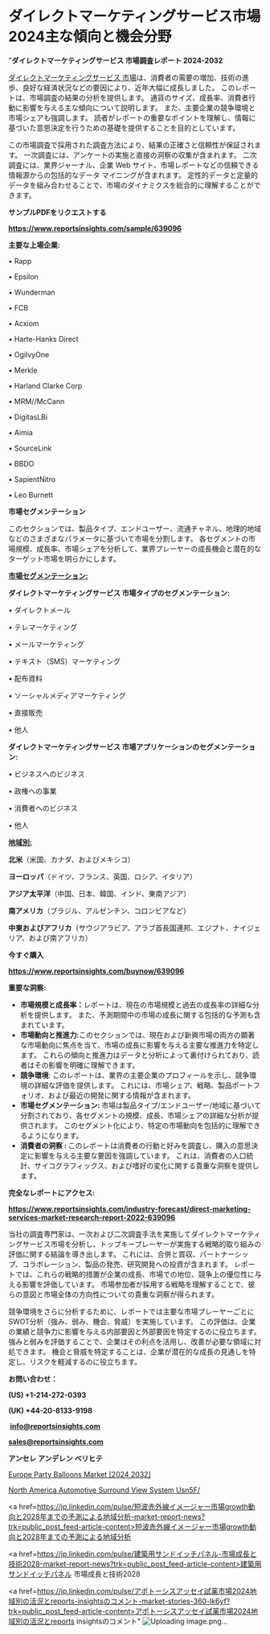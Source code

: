 # ダイレクトマーケティングサービス市場2024主な傾向と機会分野

"<strong>ダイレクトマーケティングサービス 市場調査レポート 2024-2032</strong>

<a href=https://www.reportsinsights.com/sample/639096>ダイレクトマーケティングサービス 市場</a>は、消費者の需要の増加、技術の進歩、良好な経済状況などの要因により、近年大幅に成長しました。 このレポートは、市場調査の結果の分析を提供します。 通貨のサイズ、成長率、消費者行動に影響を与える主な傾向について説明します。 また、主要企業の競争環境と市場シェアも強調します。 読者がレポートの重要なポイントを理解し、情報に基づいた意思決定を行うための基礎を提供することを目的としています。

この市場調査で採用された調査方法により、結果の正確さと信頼性が保証されます。 一次調査には、アンケートの実施と直接の洞察の収集が含まれます。 二次調査には、業界ジャーナル、企業 Web サイト、市場レポートなどの信頼できる情報源からの包括的なデータ マイニングが含まれます。 定性的データと定量的データを組み合わせることで、市場のダイナミクスを総合的に理解することができます。

<strong><b>サンプルPDFをリクエストする</b></strong>

<a href=https://www.reportsinsights.com/sample/639096><strong><u>https://www.reportsinsights.com/sample/639096</u></strong></a>

<strong>主要な上場企業:</strong>

• Rapp

• Epsilon

• Wunderman

• FCB

• Acxiom

• Harte-Hanks Direct

• OgilvyOne

• Merkle

• Harland Clarke Corp

• MRM//McCann

• DigitasLBi

• Aimia

• SourceLink

• BBDO

• SapientNitro

• Leo Burnett

<strong>市場セグメンテーション</strong>

このセクションでは、製品タイプ、エンドユーザー、流通チャネル、地理的地域などのさまざまなパラメータに基づいて市場を分割します。 各セグメントの市場規模、成長率、市場シェアを分析して、業界プレーヤーの成長機会と潜在的なターゲット市場を明らかにします。

<strong><u>市場セグメンテーション</u></strong><strong><u>:</u></strong>

<strong>ダイレクトマーケティングサービス 市場タイプのセグメンテーション:</strong>

• ダイレクトメール

• テレマーケティング

• メールマーケティング

• テキスト（SMS）マーケティング

• 配布資料

• ソーシャルメディアマーケティング

• 直接販売

• 他人

<strong>ダイレクトマーケティングサービス 市場アプリケーションのセグメンテーション:</strong>

• ビジネスへのビジネス

• 政権への事業

• 消費者へのビジネス

• 他人

<strong><u>地域別</u></strong><strong><u>:</u></strong>

<strong>北米</strong>（米国、カナダ、およびメキシコ）

<strong>ヨーロッパ</strong>（ドイツ、フランス、英国、ロシア、イタリア）

<strong>アジア太平洋</strong>（中国、日本、韓国、インド、東南アジア）

<strong>南アメリカ</strong>（ブラジル、アルゼンチン、コロンビアなど）

<strong>中東およびアフリカ</strong>（サウジアラビア、アラブ首長国連邦、エジプト、ナイジェリア、および南アフリカ）

<strong>今すぐ購入</strong>

<a href=https://www.reportsinsights.com/buynow/639096><strong><u>https://www.reportsinsights.com/buynow/639096</u></strong></a>

<strong>重要な洞察:</strong>
<ul>
  <li><strong>市場規模と成長率：</strong>レポートは、現在の市場規模と過去の成長率の詳細な分析を提供します。 また、予測期間中の市場の成長に関する包括的な予測も含まれています。</li>
  <li><strong>市場動向と推進力:</strong>このセクションでは、現在および新興市場の両方の顕著な市場動向に焦点を当て、市場の成長に影響を与える主要な推進力を特定します。 これらの傾向と推進力はデータと分析によって裏付けられており、読者はその影響を明確に理解できます。</li>
  <li><strong>競争環境</strong>: このレポートは、業界の主要企業のプロフィールを示し、競争環境の詳細な評価を提供します。 これには、市場シェア、戦略、製品ポートフォリオ、および最近の開発に関する情報が含まれます。</li>
  <li><strong>市場セグメンテーション: </strong>市場は製品タイプ/エンドユーザー/地域に基づいて分割されており、各セグメントの規模、成長、市場シェアの詳細な分析が提供されます。 このセグメント化により、特定の市場動向を包括的に理解できるようになります。</li>
  <li><strong>消費者の洞察 : </strong>このレポートは消費者の行動と好みを調査し、購入の意思決定に影響を与える主要な要因を強調しています。 これは、消費者の人口統計、サイコグラフィックス、および嗜好の変化に関する貴重な洞察を提供します。</li>
</ul>
<strong>完全なレポートにアクセス:</strong>

<a href=https://www.reportsinsights.com/industry-forecast/direct-marketing-services-market-research-report-2022-639096><strong><u><b>https://www.reportsinsights.com/industry-forecast/direct-marketing-services-market-research-report-2022-639096</b></u></strong></a>

当社の調査専門家は、一次および二次調査手法を実施してダイレクトマーケティングサービス市場を分析し、トップキープレーヤーが実施する戦略的取り組みの評価に関する結論を導き出します。 これには、合併と買収、パートナーシップ、コラボレーション、製品の発売、研究開発への投資が含まれます。 レポートでは、これらの戦略的措置が企業の成長、市場での地位、競争上の優位性に与える影響を評価しています。 市場参加者が採用する戦略を理解することで、彼らの意図と市場全体の方向性についての貴重な洞察が得られます。

競争環境をさらに分析するために、レポートでは主要な市場プレーヤーごとにSWOT分析（強み、弱み、機会、脅威）を実施しています。 この評価は、企業の業績と競争力に影響を与える内部要因と外部要因を特定するのに役立ちます。 強みと弱みを評価することで、企業はその利点を活用し、改善が必要な領域に対処できます。 機会と脅威を特定することは、企業が潜在的な成長の見通しを特定し、リスクを軽減するのに役立ちます。

<strong>お問い合わせ：</strong>

<strong>(US) +1-214-272-0393</strong>

<strong>(UK) +44-20-8133-9198</strong>

<strong> </strong><a href=info@reportsinsights.com><strong><u>info@reportsinsights.com</u></strong></a>

<a href=sales@reportsinsights.com><strong><u>sales@reportsinsights.com</u></strong></a>

<strong>アンセレ アンデレン ベリヒテ</strong>

<a href=https://www.linkedin.com/pulse/europe-party-balloons-markets-2024-comprehensive-unzrf/>Europe Party Balloons Market [2024 2032]</a>

<a href=https://www.linkedin.com/pulse/north-america-automotive-surround-view-system-usn5f/>North America Automotive Surround View System Usn5F/</a>

<a href=https://jp.linkedin.com/pulse/短波赤外線イメージャー市場growth動向と2028年までの予測による地域分析-market-report-news?trk=public_post_feed-article-content>短波赤外線イメージャー市場growth動向と2028年までの予測による地域分析</a>

<a href=https://jp.linkedin.com/pulse/建築用サンドイッチパネル-市場成長と技術2028-market-report-news?trk=public_post_feed-article-content>建築用サンドイッチパネル 市場成長と技術2028</a>

<a href=https://jp.linkedin.com/pulse/アポトーシスアッセイ試薬市場2024地域別の活況とreports-insightsのコメント-market-stories-360-lk6yf?trk=public_post_feed-article-content>アポトーシスアッセイ試薬市場2024地域別の活況とreports insightsのコメント</a>"
![Uploading image.png…]()
